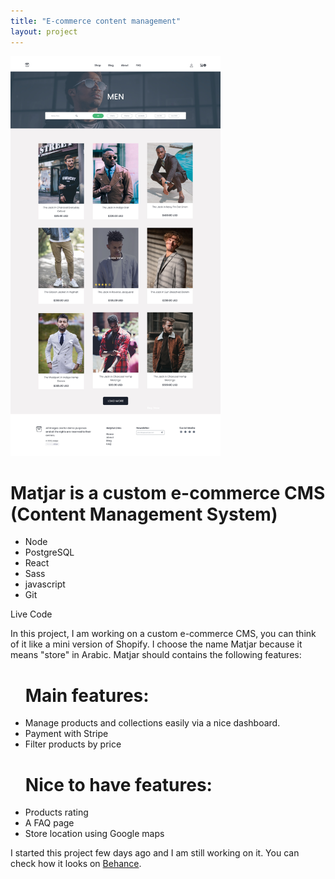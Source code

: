 ```yaml
---
title: "E-commerce content management"
layout: project
---
```

<div class="container mx-auto px-2 sm:px-4">

<img src="/assets/images/matjar-cover.jpg" class="w-3/4 object-center object-cover w-full rounded my-12" style="height: 40rem;">
<h1 class="text-lg font-semibold mb-3 text-center">Matjar is a  custom e-commerce CMS (Content Management System)</h1>
<ul class="flex flex-wrap justify-center mb-8">
  <li class="text-base font-semibold my-2 mx-3 bg-blue-200 px-2 py-1 rounded">Node</li>
  <li class="text-base font-semibold my-2 mx-3 bg-blue-200 px-2 py-1 rounded">PostgreSQL</li>
  <li class="text-base font-semibold my-2 mx-3 bg-blue-200 px-2 py-1 rounded">React</li>
  <li class="text-base font-semibold my-2 mx-3 bg-blue-200 px-2 py-1 rounded">Sass</li>
  <li class="text-base font-semibold my-2 mx-3 bg-blue-200 px-2 py-1 rounded">javascript</li>
  <li class="text-base font-semibold my-2 mx-3 bg-blue-200 px-2 py-1 rounded">Git</li>
</ul>

<div class="my-6">
  <a class="mr-6 text-gray-500" target="_blank" >Live</a> 
  <a class="ml-6 text-gray-500" target="_blank">Code</a> 
</div>

<p class="leading-normal mb-3">In this project, I am working on a custom e-commerce CMS, you can think of it like a mini version of Shopify. I choose the name Matjar because it means "store" in Arabic. Matjar should contains the following features:</p>
<ul class="list-disc pl-6 mb-3">
  <h1 class="font-bold">Main features:</h1>
  <li class="mb-1">Manage products and collections easily via a nice dashboard.</li>
  <li class="mb-1">Payment with Stripe</li>
  <li class="mb-1">Filter products by price</li>
</ul>
<ul class="list-disc pl-6 mb-3">
  <h1 class="font-bold">Nice to have features:</h1>
  <li class="mb-1">Products rating</li>
  <li class="mb-1">A FAQ page</li>
  <li class="mb-1">Store location using Google maps</li>
</ul>
<p>I started this project few days ago and I am still working on it. You can check how it looks on <a class="text-blue-500" href="https://www.behance.net/gallery/98606105/E-commerce-webstie">Behance</a>.</p>
</div>